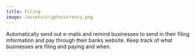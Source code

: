```yaml
---
title: Filing
image: /assets/cryptocurrency.png
---
```

Automatically send out e-mails and remind businesses to send in their filing information and pay through their banks website. Keep track of what businesses are filing and paying and when.